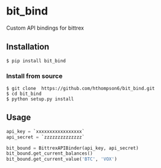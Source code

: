 # bit_bind
Custom API bindings for bittrex

## Installation
```
$ pip install bit_bind
```

### Install from source
```
$ git clone  https://github.com/hthompson6/bit_bind.git
$ cd bit_bind
$ python setup.py install
```

## Usage
```python
api_key = `xxxxxxxxxxxxxxxxx`
api_secret = `zzzzzzzzzzzzzz`

bit_bound = BittrexAPIBinder(api_key, api_secret)
bit_bound.get_current_balances()
bit_bound.get_current_value('BTC', 'VOX')
```
